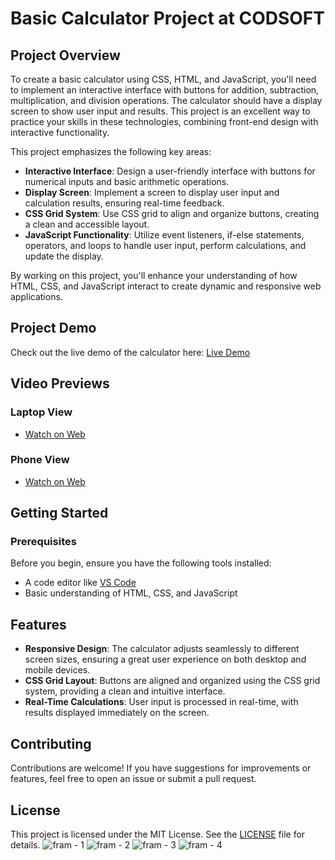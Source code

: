 # Basic Calculator Project at CODSOFT

## Project Overview

To create a basic calculator using CSS, HTML, and JavaScript, you'll need to implement an interactive interface with buttons for addition, subtraction, multiplication, and division operations. The calculator should have a display screen to show user input and results. This project is an excellent way to practice your skills in these technologies, combining front-end design with interactive functionality.

This project emphasizes the following key areas:
- **Interactive Interface**: Design a user-friendly interface with buttons for numerical inputs and basic arithmetic operations.
- **Display Screen**: Implement a screen to display user input and calculation results, ensuring real-time feedback.
- **CSS Grid System**: Use CSS grid to align and organize buttons, creating a clean and accessible layout.
- **JavaScript Functionality**: Utilize event listeners, if-else statements, operators, and loops to handle user input, perform calculations, and update the display.

By working on this project, you'll enhance your understanding of how HTML, CSS, and JavaScript interact to create dynamic and responsive web applications.

## Project Demo

Check out the live demo of the calculator here: [Live Demo](https://utsavvachhani.github.io/CODSOFT_CALCULATOR/calculator.html)

## Video Previews

### Laptop View
- [Watch on Web](https://utsavvachhani.github.io/CODSOFT_CALCULATOR/Task%20-%203_leptop.mp4)
  
### Phone View
- [Watch on Web](https://utsavvachhani.github.io/CODSOFT_CALCULATOR/Task%20-%203_phone.mp4)

  
## Getting Started

### Prerequisites

Before you begin, ensure you have the following tools installed:
- A code editor like [VS Code](https://code.visualstudio.com/)
- Basic understanding of HTML, CSS, and JavaScript

## Features

- **Responsive Design**: The calculator adjusts seamlessly to different screen sizes, ensuring a great user experience on both desktop and mobile devices.
- **CSS Grid Layout**: Buttons are aligned and organized using the CSS grid system, providing a clean and intuitive interface.
- **Real-Time Calculations**: User input is processed in real-time, with results displayed immediately on the screen.

## Contributing

Contributions are welcome! If you have suggestions for improvements or features, feel free to open an issue or submit a pull request.

## License

This project is licensed under the MIT License. See the [LICENSE](https://utsavvachhani.github.io/CODSOFT_CALCULATOR/LICENSE) file for details.
![fram - 1](https://github.com/user-attachments/assets/2fea76e1-7ec6-444f-b6cc-62eea9a0fb8a)
![fram - 2](https://github.com/user-attachments/assets/0cf71c0c-cf1f-4521-97f7-4bab5955d63c)
![fram - 3](https://github.com/user-attachments/assets/ce574e1c-2485-4f9f-bdb3-64788ece006a)
![fram - 4](https://github.com/user-attachments/assets/3e4f8ca1-2fb2-4c68-bc97-6e73714a0351)
